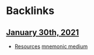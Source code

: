
# Backlinks
## [January 30th, 2021](<January 30th, 2021.md>)
- [Resources](<Resources.md>) [mnemonic medium](<mnemonic medium.md>)

